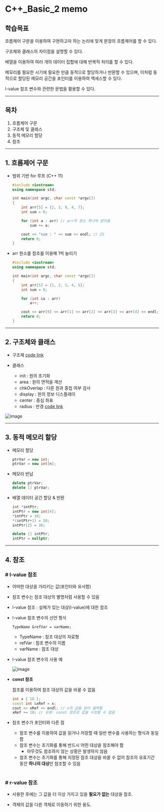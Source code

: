 # C++_Basic_2 memo

## **학습목표**

흐름제어 구문을 이용하여 구현하고자 하는 논리에 맞게 문장의 흐름제어를 할 수 있다.

구조체와 클래스의 차이점을 설명할 수 있다.

배열을 이용하여 여러 개의 데이터 집합에 대해 반복적 처리를 할 수 있다.

메모리를 필요한 시기에 필요한 만큼 동적으로 할당하거나 반환할 수 있으며, 이처럼 동적으로 할당된 메모리 공간을 포인터를 이용하여 액세스할 수 있다.

l-value 참조 변수와 관련한 문법을 활용할 수 있다.

___

## **목차**
1. 흐름제어 구문
1. 구조체 및 클래스
1. 동적 메모리 할당
1. 참조

___

## **1. 흐름제어 구문**

- 범위 기반 for 루프 (C++ 11)
    ```cpp
    #include <iostream>
    using namespace std;

    int main(int argc, char const *argv[])
    {
        int arr[5] = {2, 3, 9, 4, 7};
        int sum = 0;

        for (int a : arr) // arr의 원소 하나씩 받아옴
            sum += a;

        cout << "sum : " << sum << endl; // 25
        return 0;
    }
    ```
- arr 원소를 참조를 이용해 1씩 늘리기
    ```cpp
    #include <iostream>
    using namespace std;

    int main(int argc, char const *argv[])
    {
        int arr[5] = {1, 2, 3, 4, 5};
        int sum = 0;

        for (int &a : arr)
            a++;

        cout << arr[0] << arr[1] << arr[2] << arr[3] << arr[4] << endl; // 23456
        return 0;
    }
    ```

___

## **2. 구조체와 클래스**

- 구조체
    [code link](examples/Circle.cpp)

- 클래스
    - init : 원의 초기화
    - area : 원의 면적을 계산
    - chkOverlap : 다른 원과 중첩 여부 검사
    - display : 원의 정보 디스플레이
    - center : 중심 좌표
    - radius : 반경
    [code link](examples/Circle_2.cpp)

![image](https://user-images.githubusercontent.com/66513003/140287817-42f216ee-8c93-4427-aac4-d1ab0f3360fe.png)

___

## **3. 동적 메모리 할당**

- 메모리 할당
    ```cpp
    ptrVar = new int;
    ptrVar = new int[n];
    ```
- 메모리 반납
    ```cpp
    delete ptrVar;
    delete [] ptrVar;
    ```

- 배열 데이터 공간 할당 & 반환
    ```cpp
    int *intPtr;
    intPtr = new int[4];
    *intPtr = 10;
    *(intPtr+1) = 20;
    intPtr[2] = 30;

    delete [] intPtr;
    intPtr = nullptr;
    ```

___

## **4. 참조**

### **# l-value 참조**

- 어떠한 대상을 가리키는 값(포인터와 유사함)
- 참조 변수는 참조 대상의 별명처럼 사용할 수 있음
- l-value 참조 : 실체가 있는 대상(l-value)에 대한 참조

- l-value 참조 변수의 선언 형식
    ```
    TypeName &refVar = varName;
    ```
    - TypeName : 참조 대상의 자료형
    - refVar : 참조 변수의 이름
    - varName : 참조 대상

- l-value 참조 변수의 사용 예

    ![image](https://user-images.githubusercontent.com/66513003/140379761-798f7b87-dd5c-4f79-9981-658acd463640.png)

- **const 참조**

    참조를 이용하여 참조 대상의 값을 바꿀 수 없음
    ```cpp
    int x { 10 };
    const int &xRef = x;
    cout << xRef << endl; // x의 값을 읽어 출력함
    xRef += 10; // 오류: const 참조로 값을 수정할 수 없음
    ```

- 참조 변수가 포인터와 다른 점
    - 참조 변수를 이용하여 값을 읽거나 저장할 때 일반 변수를 사용하는 형식과 동일함
    - 참조 변수는 초기화를 통해 반드시 어떤 대상을 참조해야 함
        - 아무것도 참조하지 않는 상황은 발생하지 않음
    - 참조 변수는 초기화를 통해 지정된 참조 대상을 바꿀 수 없어 참조의 유효기간 동안 **하나의 대상**만 참조할 수 있음

#

### **# r-value 참조**

- 사용한 후에는 그 값을 더 이상 가지고 있을 **필요가 없는** 대상을 참조.

- 객체의 값을 다른 객체로 이동하기 위한 용도.